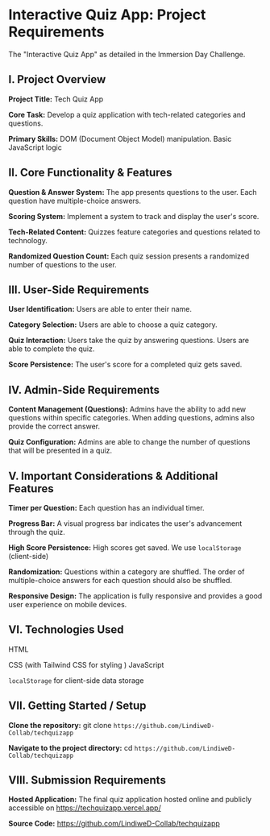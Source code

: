 # Interactive Quiz App: Project Requirements
The "Interactive Quiz App" as detailed in the Immersion Day Challenge.

## Ⅰ. Project Overview

**Project Title:** Tech Quiz App

**Core Task:** Develop a quiz application with tech-related categories and questions.

**Primary Skills:**
DOM (Document Object Model) manipulation.
Basic JavaScript logic

## Ⅱ. Core Functionality & Features
**Question & Answer System:**
The app presents questions to the user.
Each question have multiple-choice answers.

**Scoring System:** Implement a system to track and display the user's score.

**Tech-Related Content:** Quizzes feature categories and questions related to technology.

**Randomized Question Count:** Each quiz session presents a randomized number of questions to the user.

## Ⅲ. User-Side Requirements
**User Identification:** Users are able to enter their name.

**Category Selection:** Users are able to choose a quiz category.

**Quiz Interaction:**
Users take the quiz by answering questions.
Users are able to complete the quiz.

**Score Persistence:** The user's score for a completed quiz gets saved.

## Ⅳ. Admin-Side Requirements
**Content Management (Questions):**
Admins have the ability to add new questions within specific categories.
When adding questions, admins also provide the correct answer.

**Quiz Configuration:** Admins are able to change the number of questions that will be presented in a quiz.

## Ⅴ. Important Considerations & Additional Features
**Timer per Question:** Each question has an individual timer.

**Progress Bar:** A visual progress bar indicates the user's advancement through the quiz.

**High Score Persistence:**
High scores get saved.
We use `localStorage` (client-side)

**Randomization:**
Questions within a category are shuffled.
The order of multiple-choice answers for each question should also be shuffled.

**Responsive Design:** The application is fully responsive and provides a good user experience on mobile devices.

## Ⅵ. Technologies Used
HTML

CSS (with Tailwind CSS for styling
)
JavaScript 

`localStorage` for client-side data storage

## Ⅶ. Getting Started / Setup
**Clone the repository:**
git clone `https://github.com/LindiweD-Collab/techquizapp`


**Navigate to the project directory:**
cd `https://github.com/LindiweD-Collab/techquizapp`


## Ⅷ. Submission Requirements
**Hosted Application:** The final quiz application hosted online and publicly accessible on https://techquizapp.vercel.app/

**Source Code:** https://github.com/LindiweD-Collab/techquizapp
